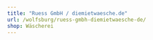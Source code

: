 ```yaml
---
title: "Ruess GmbH / diemietwaesche.de"
url: /wolfsburg/ruess-gmbh-diemietwaesche-de/
shop: Wäscherei
---
```

